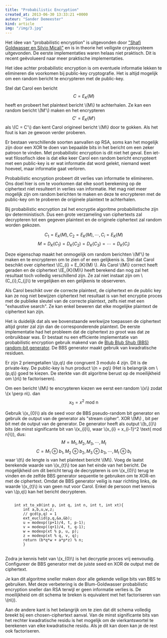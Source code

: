 ```yaml
---
title: "Probabilistic Encryption"
created_at: 2013-06-30 13:33:21 +0000
auteur: "Sander Demeester"
kind: article
img: "/img/3.jpg"
---
```


Het idee van "probabilistic encryption" is uitgevonden door ["Shafi Goldwasser en Silvio Micali"](http://people.csail.mit.edu/joanne/shafi-pubs.html) en is in theorie het veiligste cryptosysteem uitgevonden. De eerste implementaties waren helaas niet praktisch. Dit is recent geëvolueerd naar meer praktische implementaties.

Het idee achter probabilistic encryption is om eventuele informatie lekken te elimineren die voorkomen bij public-key cryptografie. Het is altijd mogelijk om een random bericht te encrypteren met de public-key.

Stel dat Carol een bericht <notextile>$$C = E_{K}(M)$$</notextile> heeft en probeert het plaintext bericht \\(M\\) te achterhalen. Ze kan een random bericht \\(M\'\\) maken en het encrypteren <notextile>$$C' = E_{K}(M')$$</notextile> als \\(C = C\'\\) dan kent Carol origineel bericht \\(M\\) door te gokken. Als het fout is kan ze gewoon verder proberen.

Er bestaan verschillende soorten aanvallen op RSA, soms kan het mogelijk zijn door een XOR te doen van bepaalde bits in het bericht om een zeker patroon te vinden. Met probabilistic encryption is dit niet het geval. Een iet-wat filosofisch idee is dat elke keer Carol een random bericht encrypteert met een public-key is er wat informatie dat word gelekt, niemand weet hoeveel, maar informatie gaat verloren. 

Probabilistic encryption probeert dit verlies van informatie te elimineren. Ons doel hier is om te voorkomen dat elke soort berekening op de ciphertext niet resulteert in verlies van informatie. Het mag niet meer mogelijk zijn om random berichten te maken en deze te encrypteren met de public-key om te proberen de originele plaintext te achterhalen.

Bij probabilistic encryption zal het encryptie algoritme probabilistische zijn ipv deterministisch. Dus een grote verzameling van ciphertexts zal decrypteren tot een gegeven plaintext en de originele ciphertext zal random worden gekozen.

<notextile>$$
C_{1} = E_{K}(M), C_{2} = E_{K}(M),\cdots, C_{i} = E_{K}(M)
$$</notextile>
<notextile>$$
M = D_{K}(C_{1}) = D_{K}(C_{2}) = D_{K}(C_{3}) = \cdots = D_{K}(C_{i})
$$</notextile>

Deze eigenschap maakt het onmogelijk om random berichten \\(M\'\\) te maken en te encrypteren om te zien of er een gelijkenis is.
Stel dat Carol beschikt over ciphertext \\(C\_{i} = E\_{K}(M) \\). Als Carol \\(M\\) correct heeft geraden en de ciphertext \\(E\_{K}(M)\\) heeft berekend dan nog zal  het resultaat toch volledig verschillend zijn. Ze zal niet instaat zijn om \\(C\_{i},C\_{j}\\) te vergelijken en een gelijkenis te observeren.

Als Carol beschikt over de correcte plaintext, de ciphertext en de public key kan ze nog niet bewijzen ciphertext het resultaat is van het encryptie proces met de publieke sleutel van de correcte plaintext, zelfs niet met een "exhaustive search". Ze kan enkel beweren dat elke mogelijke plaintext de ciphertext kan zijn.

Het is duidelijk dat als we bovenstaande werkwijze toepassen de ciphertext altijd groter zal zijn dan de corresponderende plaintext. De eerste implementatie had het probleem dat de ciphertext zo groot was dat ze onbruikbaar was. Er bestaat nu een efficiente implementatie van probabilistic encryption gebruik makend van de [Blub Blub Shub (BBS) random-bit generator](https://dl.acm.org/citation.cfm?id=19501). De BBS generator maakt gebruik van kwadratische residuen.

Er zijn 2 priemgetallen \\(p,q\\) die congruent 3 modulo 4 zijn. Dit is de private-key. De public-key is hun product \\(n = pq\\) (Het is belangrijk om \\(p,q\\) goed te kiezen. De sterkte van dit algoritme berust op de moeilijkheid om \\(n\\) te factoriseren).

Om een bericht \\(M\\) te encrypteren kiezen we eerst een random \\(x\\) zodat \\(x \perp n\\).
dan
<notextile>
$$
x_{0} = x^{2} \text{ mod n }
$$
</notextile>

Gebruik \\(x\_{0}\\) als de seed voor de BBS pseudo-random bit generator en gebruik de output van de generator als "stream cipher".
XOR \\(M\\) , bit per bit met de output van de generator. De generator heeft als output \\(b\_{i}\\) bits (de minst significante bit van \\(x\_{i}\\), waar \\(x\_{i} = x\_{i-1}^2 \text{ mod n}\\)), dus:
<notextile>
$$
M = M_{1}, M_{2}, M_{3},\cdots,M_{t}
$$
$$
C = M_{1} \oplus b_{1}, M_{2} \oplus b_{2}, M_{3} \oplus b_{3},\cdots,M_{t} \oplus b_{t}
$$
</notextile>
waar \\(t\\) de lengte is van het plaintext bericht \\(M\\).
Voeg de laatst berekende waarde van \\(x\_{t}\\) toe aan het einde van het bericht.
De mogelijkheid om dit bericht terug de decrypteren is om \\(x\_{0}\\) terug te vinden en de zelfde BBS generator sequentie te gebruiken om te XOR-en met de ciphertext. Omdat de BBS generator veilig is naar richting links, de waarde \\(x\_{t}\\) is van geen nut voor Carol. Enkel de persoon met kennis van \\(p,q\\) kan het bericht decrypteren.

<pre>
<code>
	int xt_to_x0(int p, int q, int n, int t, int xt){
	    int a,b,u,w,z;
	    // gcd(p,q) = 1
	    ext_euclid(p,q,&a,&b);
	    u = modexp((p+1)/4, t, p-1);
	    v = modexp((q+1)/4, t, q-1);
	    w = modexp(xt % p, u, p);
	    z = modexp(xt % q, v, q);
	    return (b*q*w + a*p*z) % n;
	    }	   
</code>
</pre>

Zodra je kennis hebt van \\(x\_{0}\\) is het decryptie proces vrij eenvoudig. Configureer de BBS generator met de juiste seed en XOR de output met de ciphertext.

Je kan dit algoritme sneller maken door alle gekende veilige bits van BBS te gebruiken. Met deze verbetering is de Blum-Goldwasser probabilistic encryption sneller dan RSA terwijl er geen informatie verlies is. De moeilijkheid om dit schema te breken is equivalent met het factoriseren van \\(n\\)).

Aan de andere kant is het belangrijk om te zien dat dit schema volledig breekt bij een chosen-ciphertext aanval. Van de minst significante bits van het rechter kwadratische residu is het mogelijk om de vierkantswortel te berekenen van elke kwadratische residu. Als je dit kan doen kan je de rest ook factoriseren.